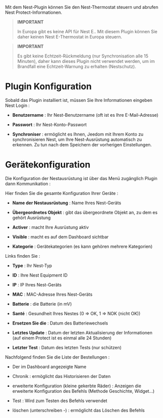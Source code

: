 Mit dem Nest-Plugin können Sie den Nest-Thermostat steuern und abrufen
Nest Protect-Informationen.

> **IMPORTANT**
>
>In Europa gibt es keine API für Nest E.. Mit diesem Plugin können Sie daher keinen Nest E-Thermostat in Europa steuern.

> **IMPORTANT**
>
> Es gibt keine Echtzeit-Rückmeldung (nur Synchronisation alle 15 Minuten), daher kann dieses Plugin nicht verwendet werden, um im Brandfall eine Echtzeit-Warnung zu erhalten (Nestschutz).

Plugin Konfiguration 
=======================

Sobald das Plugin installiert ist, müssen Sie Ihre Informationen eingeben
Nest Login :

-   **Benutzername** : Ihr Nest-Benutzername (oft ist es
    Ihre E-Mail-Adresse)

-   **Passwort** : Ihr Nest-Konto-Passwort

-   **Synchroniser** : ermöglicht es Ihnen, Jeedom mit Ihrem Konto zu synchronisieren
    Nest, um Ihre Nest-Ausrüstung automatisch zu erkennen. Zu tun
    nach dem Speichern der vorherigen Einstellungen.

Gerätekonfiguration 
=============================

Die Konfiguration der Nestausrüstung ist über das Menü zugänglich
Plugin dann Kommunikation :

Hier finden Sie die gesamte Konfiguration Ihrer Geräte :

-   **Name der Nestausrüstung** : Name Ihres Nest-Geräts

-   **Übergeordnetes Objekt** : gibt das übergeordnete Objekt an, zu dem es gehört
    Ausrüstung

-   **Activer** : macht Ihre Ausrüstung aktiv

-   **Visible** : macht es auf dem Dashboard sichtbar

-   **Kategorie** : Gerätekategorien (es kann gehören
    mehrere Kategorien)

Links finden Sie :

-   **Type** : Ihr Nest-Typ

-   **ID** : Ihre Nest Equipment ID

-   **IP** : IP Ihres Nest-Geräts

-   **MAC** : MAC-Adresse Ihres Nest-Geräts

-   **Batterie** : die Batterie (in mV)

-   **Santé** : Gesundheit Ihres Nestes (0 ⇒ OK, 1 ⇒ NOK (nicht OK))

-   **Ersetzen Sie die** : Datum des Batteriewechsels

-   **Letztes Update** : Datum der letzten Aktualisierung der Informationen
    (auf einem Protect ist es einmal alle 24 Stunden)

-   **Letzter Test** : Datum des letzten Tests (nur schützen)

Nachfolgend finden Sie die Liste der Bestellungen :

-   Der im Dashboard angezeigte Name

-   Chronik : ermöglicht das Historisieren der Daten

-   erweiterte Konfiguration (kleine gekerbte Räder) : Anzeigen
    die erweiterte Konfiguration des Befehls (Methode
    Geschichte, Widget…)

-   Test : Wird zum Testen des Befehls verwendet

-   löschen (unterschreiben -) : ermöglicht das Löschen des Befehls


